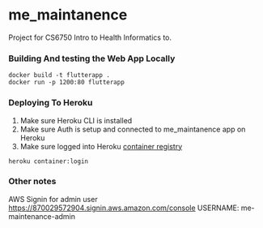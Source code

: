 # me_maintanence

Project for CS6750 Intro to Health Informatics to.

### Building And testing the Web App Locally

```
docker build -t flutterapp .
docker run -p 1200:80 flutterapp
```

### Deploying To Heroku
1) Make sure Heroku CLI is installed
2) Make sure Auth is setup and connected to me_maintanence app on Heroku
3) Make sure logged into Heroku [container registry](https://devcenter.heroku.com/articles/container-registry-and-runtime)
```
heroku container:login
```


### Other notes
AWS Signin for admin user
https://870029572904.signin.aws.amazon.com/console
USERNAME: me-maintenance-admin